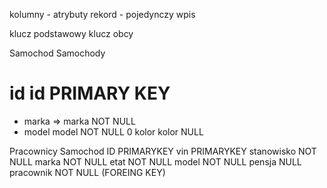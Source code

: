 
kolumny - atrybuty
rekord - pojedynczy wpis

klucz podstawowy
klucz obcy



Samochod		Samochody
# id			id	PRIMARY KEY
* marka		=>	marka 	NOT NULL
* model			model 	NOT NULL
0 kolor			kolor	NULL



Pracownicy				Samochod
ID		PRIMARYKEY		vin		PRIMARYKEY
stanowisko	NOT NULL		marka		NOT NULL
etat		NOT NULL		model		NOT NULL
pensja		NULL			pracownik   	NOT NULL (FOREING KEY)